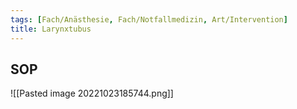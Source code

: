 ```yaml
---
tags: [Fach/Anästhesie, Fach/Notfallmedizin, Art/Intervention]
title: Larynxtubus
---
```

## SOP
![[Pasted image 20221023185744.png]]